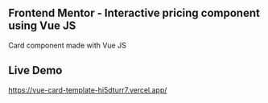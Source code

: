 ## Frontend Mentor - Interactive pricing component using Vue JS

Card component made with Vue JS

## Live Demo

<a href="https://vue-card-template-hi5dturr7.vercel.app/" target="_blank">https://vue-card-template-hi5dturr7.vercel.app/<a>
